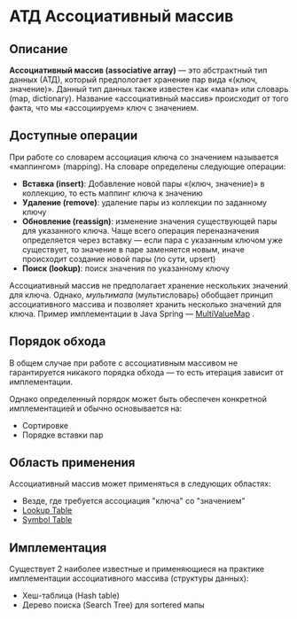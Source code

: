 # АТД Ассоциативный массив

## Описание

**Ассоциативный массив (associative array)** — это абстрактный тип данных (АТД), который предпологает хранение пар вида
«(ключ, значение)». Данный тип данных также известен как «мапа» или словарь (map, dictionary). Название «ассоциативный
массив» происходит от того факта, что мы «ассоциируем» ключ с значением.

## Доступные операции

При работе со словарем ассоциация ключа со значением называется «маппингом» (mapping). На словаре определены следующие
операции:

- **Вставка (insert)**: Добавление новой пары «(ключ, значение)» в коллекцию, то есть маппинг ключа к значению
- **Удаление (remove)**: удаление пары из коллекции по заданному ключу
- **Обновление (reassign)**: изменение значения существующей пары для указанного ключа. Чаще всего операция
  переназначения определяется через вставку — если пара с указанным ключом уже существует, то значение в паре заменяется
  новым, иначе происходит создание новой пары (по сути, upsert)
- **Поиск (lookup)**: поиск значения по указанному ключу

Ассоциативный массив не предполагает хранение нескольких значений для ключа. Однако, *мультимапа* (мультисловарь)
обобщает принцип ассоциативного массива и позволяет хранить несколько значений для ключа. Пример имплементации в Java
Spring
— [MultiValueMap](https://docs.spring.io/spring-framework/docs/current/javadoc-api/org/springframework/util/MultiValueMap.html)
.

## Порядок обхода

В общем случае при работе с ассоциативным массивом не гарантируется никакого порядка обхода — то есть итерация зависит
от имплементации.

Однако определенный порядок может быть обеспечен конкретной имплементацией и обычно основывается на:

- Сортировке
- Порядке вставки пар

## Область применения

Ассоциативный массив может применяться в следующих областях:

- Везде, где требуется ассоциация "ключа" со "значением"
- [Lookup Table](https://en.wikipedia.org/wiki/Lookup_table)
- [Symbol Table](https://en.wikipedia.org/wiki/Symbol_table)

## Имплементация

Существует 2 наиболее известные и применяющиеся на практике имплементации ассоциативного массива (структуры данных):

- Хеш-таблица (Hash table)
- Дерево поиска (Search Tree) для sortered мапы
